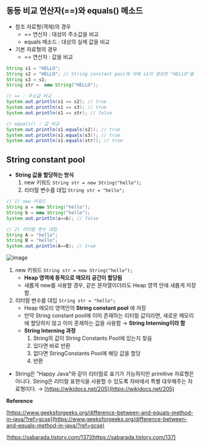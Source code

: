 ## 동등 비교 연산자(==)****와 equals() 메소드****
- 참조 자료형(객체)의 경우
    - == 연산자 : 대상의 주소값을 비교
    - equals 메소드 : 대상의 실제 값을 비교
- 기본 자료형의 경우 
    - == 연산자 : 값을 비교
```java
String s1 = "HELLO";
String s2 = "HELLO"; // String constant pool에 의해 s1이 생성한 "HELLO"를 참조함
String s3 = s1;
String str =  new String("HELLO");

// == : 주소값 비교
System.out.println(s1 == s2); // true
System.out.println(s1 == s3); // true
System.out.println(s1 == str); // false

// equals() : 값 비교
System.out.println(s1.equals(s2)); // true
System.out.println(s1.equals(s3)); // true
System.out.println(s1.equals(str)); // true
```

## **String constant pool**

- **String 값을 할당하는 방식**
    1. new 키워드 `String str = new String("hello");`
    2. 리터럴 변수를 대입 `String str = "hello";`

```java
// 1) new 키워드
String a = new String("hello");
String b = new String("hello");
System.out.println(a==b); // false

// 2) 리터럴 변수 대입
String A = "hello";
String B = "hello";
System.out.println(A==B); // true
```


![image](https://user-images.githubusercontent.com/77563814/177133984-b694a441-1198-40a5-90ca-177a348b2f65.png)


1. new 키워드 `String str = new String("hello");`
    - **Heap 영역에 동적으로 메모리 공간이 할당됨**
    - 새롭게 new를 사용할 경우, 같은 문자열이더라도 Heap 영역 안에 새롭게 저장함.
2. 리터럴 변수를 대입 `String str = "hello";`
    - Heap 메모리 영역안의 **String constant pool** 에 저장
    - 만약 String constant pool에 이미 존재하는 리터럴 값이라면, 새로운 메모리에 할당하지 않고         이미 존재하는 값을  사용함 → **String Interning이라 함**
    - **String Interning 과정**
        1. String의 값이 String Constants Pool에 있는지 찾음
        2. 있다면 바로 반환
        3. 없다면 StringConstants Pool에 해당 값을 할당
        4. 반환

- String은 "Happy Java"와 같이 리터럴로 표기가 가능하지만 primitive 자료형은 아니다. String은 리터럴 표현식을 사용할 수 있도록 자바에서 특별 대우해주는 자료형이다.
    → [https://wikidocs.net/205](https://wikidocs.net/205)

**Reference**

[https://www.geeksforgeeks.org/difference-between-and-equals-method-in-java/?ref=gcse](https://www.geeksforgeeks.org/difference-between-and-equals-method-in-java/?ref=gcse)

[https://sabarada.tistory.com/137](https://sabarada.tistory.com/137)
